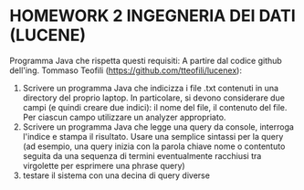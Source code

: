 # HOMEWORK 2 INGEGNERIA DEI DATI (LUCENE)
Programma Java che rispetta questi requisiti:
A partire dal codice github dell'ing. Tommaso Teofili (https://github.com/tteofili/lucenex):
1) Scrivere un programma Java che indicizza i file .txt contenuti in una directory del proprio laptop. In particolare, si devono considerare due campi
   (e quindi creare due indici): il nome del file, il contenuto del file. Per ciascun campo utilizzare un analyzer appropriato.
2) Scrivere un programma Java che legge una query da console, interroga l'indice e stampa il risultato. Usare una semplice sintassi per la query
   (ad esempio, una query inizia con la parola chiave nome o contentuto seguita da una sequenza di termini eventualmente racchiusi tra virgolette per esprimere una phrase query)
3) testare il sistema con una decina di query diverse
